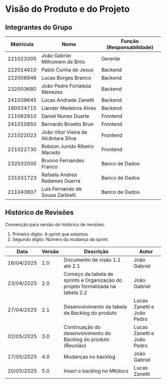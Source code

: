 # Visão do Produto e do Projeto

## Integrantes do Grupo

| **Matrícula** | **Nome**                             | **Função (Responsabilidade)** |
|---------------|--------------------------------------|-------------------------------|
| 221022005     | João Gabriel Milhomem de Brito       | Gerente                       |
| 222014910     | Pablo Cunha de Jesus                 | Backend                       |
| 222006946     | Lucas Borges Branco                  | Backend                       |
| 232003680     | João Pedro Fortaleza Menezes         | Backend                       |
| 241039645     | Lucas Andrade Zanetti                | Backend                       |
| 180034715     | Liander Medeiros Alves               | Backend                       |
| 211062910     | Daniel Nunes Duarte                  | Frontend                      |
| 241010950     | Bernardo Broetto Brun                | Frontend                      |
| 221022023     | João Vitor Vieira de Alcântara Silva | Frontend                      |
| 221022730     | Robson Junido Ribeiro Macedo         | Frontend                      |
| 232032000     | Brunno Fernandes Franco              | Banco de Dados                |
| 231031723     | Rafaela Andrea Radames Guerra        | Banco de Dados                |
| 211043807     | Luis Fernando de Sousa Zarbielli     | Banco de Dados                |

## Histórico de Revisões

Convenção para versão do histórico de revisões:

1. Primeiro dígito: A sprint que estamos
2. Segundo dígito: Número da mudança da sprint.

| **Data**   | **Versão** | **Descrição**                                                                  | **Autor**                  |
|------------|------------|--------------------------------------------------------------------------------|----------------------------|
| 16/04/2025 | 1.0        | Documento de visão 1.1 até 2.1                                                 | João Gabriel               |
| 23/04/2025 | 2.0        | Começo da tabela de sprints e Organização do projeto formalizada na tabela 2.2 | João Gabriel               |
| 27/04/2025 | 2.1        | Desenvolvimento da tabela de Backlog do produto                                | Lucas Zanetti e João Pedro |
| 02/05/2025 | 3.0        | Continuação do desenvolvimento do Backlog do produto (Reunião)                 | Lucas Zanetti e João Pedro |
| 17/05/2025 | 4.0        | Mudanças no backlog                                                            | João Gabriel               |
| 20/05/2025 | 5.0        | Inseri o backlog no MKdocs                                                     | Lucas Zanetti              |
